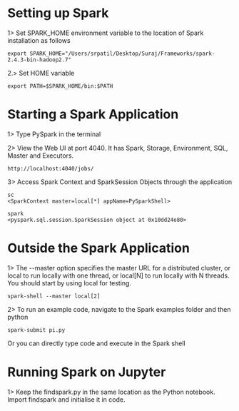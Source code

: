 # Setting up Spark

1> Set SPARK_HOME environment variable to the location of Spark installation as follows

	export SPARK_HOME="/Users/srpatil/Desktop/Suraj/Frameworks/spark-2.4.3-bin-hadoop2.7"

2.> Set HOME variable 

	export PATH=$SPARK_HOME/bin:$PATH

# Starting a Spark Application

1> Type PySpark in the terminal

2> View the Web UI at port 4040. It has Spark, Storage, Environment, SQL, Master and Executors.

	http://localhost:4040/jobs/

3> Access Spark Context and SparkSession Objects through the application

	sc
	<SparkContext master=local[*] appName=PySparkShell>

	spark
	<pyspark.sql.session.SparkSession object at 0x10dd24e80>

# Outside the Spark Application

1> The --master option specifies the master URL for a distributed cluster, or local to run locally with one thread, or local[N] to run locally with N threads. You should start by using local for testing.

	spark-shell --master local[2]

2> To run an example code, navigate to the Spark examples folder and then python

	spark-submit pi.py

Or you can directly type code and execute in the Spark shell


# Running Spark on Jupyter

1> Keep the findspark.py in the same location as the Python notebook. Import findspark 
and initialise it in code.

